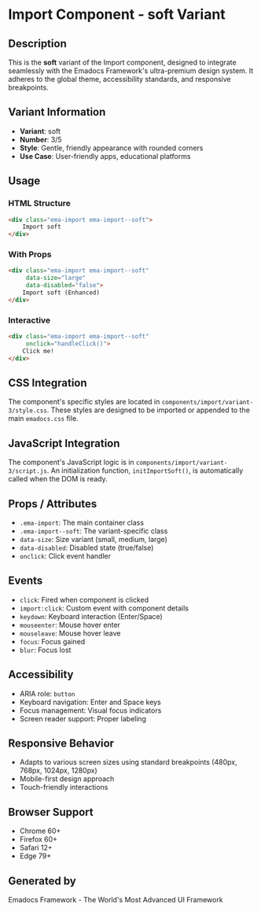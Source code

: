 # Import Component - soft Variant

## Description
This is the **soft** variant of the Import component, designed to integrate seamlessly with the Emadocs Framework's ultra-premium design system. It adheres to the global theme, accessibility standards, and responsive breakpoints.

## Variant Information
- **Variant**: soft
- **Number**: 3/5
- **Style**: Gentle, friendly appearance with rounded corners
- **Use Case**: User-friendly apps, educational platforms

## Usage

### HTML Structure
```html
<div class="ema-import ema-import--soft">
    Import soft
</div>
```

### With Props
```html
<div class="ema-import ema-import--soft" 
     data-size="large" 
     data-disabled="false">
    Import soft (Enhanced)
</div>
```

### Interactive
```html
<div class="ema-import ema-import--soft" 
     onclick="handleClick()">
    Click me!
</div>
```

## CSS Integration
The component's specific styles are located in `components/import/variant-3/style.css`. These styles are designed to be imported or appended to the main `emadocs.css` file.

## JavaScript Integration
The component's JavaScript logic is in `components/import/variant-3/script.js`. An initialization function, `initImportSoft()`, is automatically called when the DOM is ready.

## Props / Attributes
- `.ema-import`: The main container class
- `.ema-import--soft`: The variant-specific class
- `data-size`: Size variant (small, medium, large)
- `data-disabled`: Disabled state (true/false)
- `onclick`: Click event handler

## Events
- `click`: Fired when component is clicked
- `import:click`: Custom event with component details
- `keydown`: Keyboard interaction (Enter/Space)
- `mouseenter`: Mouse hover enter
- `mouseleave`: Mouse hover leave
- `focus`: Focus gained
- `blur`: Focus lost

## Accessibility
- ARIA role: `button`
- Keyboard navigation: Enter and Space keys
- Focus management: Visual focus indicators
- Screen reader support: Proper labeling

## Responsive Behavior
- Adapts to various screen sizes using standard breakpoints (480px, 768px, 1024px, 1280px)
- Mobile-first design approach
- Touch-friendly interactions

## Browser Support
- Chrome 60+
- Firefox 60+
- Safari 12+
- Edge 79+

## Generated by
Emadocs Framework - The World's Most Advanced UI Framework
